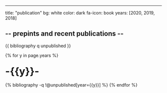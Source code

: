 ---
title: "publication"
bg: white
color: dark
fa-icon: book
years: [2020, 2019, 2018]


## -- prepints and recent publications --

{{ bibliography q unpublished }}

{% for y in page.years %}
  <h3><class="year"><font size="+3">-{{y}}-</font></h3>
  {% bibliography -q !@unpublished[year={{y}}] %}
{% endfor %}
